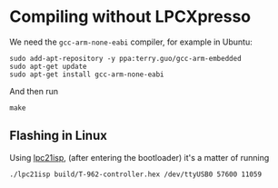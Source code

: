 # Compiling without LPCXpresso

We need the `gcc-arm-none-eabi` compiler, for example in Ubuntu:

```
sudo add-apt-repository -y ppa:terry.guo/gcc-arm-embedded
sudo apt-get update
sudo apt-get install gcc-arm-none-eabi
```

And then run

```
make
```

## Flashing in Linux

Using [lpc21isp], (after entering the bootloader) it's a matter of running

```
./lpc21isp build/T-962-controller.hex /dev/ttyUSB0 57600 11059
```

[lpc21isp]:  http://sourceforge.net/projects/lpc21isp/
